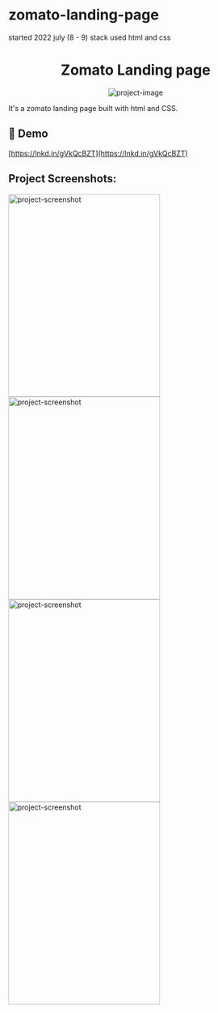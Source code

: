 # zomato-landing-page

started 2022 july (8 - 9)
stack used html and css
<h1 align="center" id="title">Zomato Landing page</h1>

<p align="center"><img src="" alt="project-image"></p>

<p id="description">It's a zomato landing page built with html and CSS.</p>

<h2>🚀 Demo</h2>

[https://lnkd.in/gVkQcBZT](https://lnkd.in/gVkQcBZT)

<h2>Project Screenshots:</h2>

<img src="https://media-exp1.licdn.com/dms/image/C5622AQFHlU0vHjPZDQ/feedshare-shrink_1280/0/1657382808004?e=1668643200&amp;v=beta&amp;t=NnhXSrUQ2bv5A43YT2yMJSzHT71HhUmKLmRQ08zvak8" alt="project-screenshot" width="300" height="400/">

<img src="https://media-exp1.licdn.com/dms/image/C5622AQFnhHDrrUv1BQ/feedshare-shrink_800/0/1657382808284?e=1668643200&amp;v=beta&amp;t=R6xE2pYWMSZl5xc9pMFAtHr7XZ2z5Uu6EebMde5PtWE" alt="project-screenshot" width="300" height="400/">

<img src="https://media-exp1.licdn.com/dms/image/C5622AQEk9Dgc4iAAzg/feedshare-shrink_800/0/1657382808066?e=1668643200&amp;v=beta&amp;t=WAwlQvs4SpiD5uihO3f3WFWVybIuhdnwJgGnBsmXpEU" alt="project-screenshot" width="300" height="400/">

<img src="https://media-exp1.licdn.com/dms/image/C5622AQHuBZoLkWm0tQ/feedshare-shrink_800/0/1657382808137?e=1668643200&amp;v=beta&amp;t=761DR3AD9BM5t77AyczuSE0N5v2nRda1C4D3qVyBvRM" alt="project-screenshot" width="300" height="400/">
